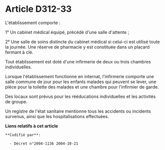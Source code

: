 # Article D312-33

L'établissement comporte :

1° Un cabinet médical équipé, précédé d'une salle d'attente ;

2° Une salle de soins distincte du cabinet médical si celui-ci est utilisé toute la journée. Une réserve de pharmacie y est
constituée dans un placard fermant à clé.

Tout établissement est doté d'une infirmerie de deux ou trois chambres individuelles.

Lorsque l'établissement fonctionne en internat, l'infirmerie comporte une salle commune de jour pour les enfants malades qui
peuvent se lever, une pièce pour la toilette des malades et une chambre pour l'infirmier de garde.

Des locaux sont prévus pour les rééducations individuelles et les activités de groupe.

Un registre de l'état sanitaire mentionne tous les accidents ou incidents survenus, ainsi que les hospitalisations
effectuées.

**Liens relatifs à cet article**

	**Codifié par**:

	  - Décret n°2004-1136 2004-10-21
